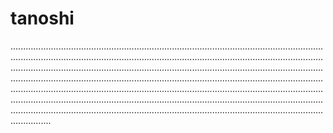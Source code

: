 # tanoshi
....................................................................................................................................................................................................................................................................................................................................................................................................................................................................................................................................................................................................................................................................................................................................................................................................................................................................................................................